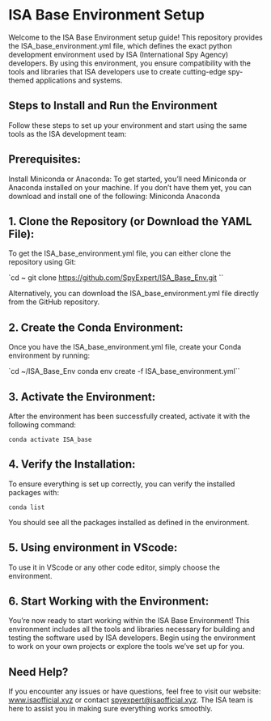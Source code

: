 # ISA Base Environment Setup

Welcome to the ISA Base Environment setup guide! This repository provides the ISA_base_environment.yml file, which defines the exact python development environment used by ISA (International Spy Agency) developers. By using this environment, you ensure compatibility with the tools and libraries that ISA developers use to create cutting-edge spy-themed applications and systems.

## Steps to Install and Run the Environment
Follow these steps to set up your environment and start using the same tools as the ISA development team:

## Prerequisites:
Install Miniconda or Anaconda: To get started, you’ll need Miniconda or Anaconda installed on your machine. If you don’t have them yet, you can download and install one of the following:
Miniconda
Anaconda

## 1. Clone the Repository (or Download the YAML File):
To get the ISA_base_environment.yml file, you can either clone the repository using Git:

`cd ~
git clone https://github.com/SpyExpert/ISA_Base_Env.git ``

Alternatively, you can download the ISA_base_environment.yml file directly from the GitHub repository.

## 2. Create the Conda Environment:
Once you have the ISA_base_environment.yml file, create your Conda environment by running:

`cd ~/ISA_Base_Env
conda env create -f ISA_base_environment.yml``

## 3. Activate the Environment:
After the environment has been successfully created, activate it with the following command:

`conda activate ISA_base`


## 4. Verify the Installation:
To ensure everything is set up correctly, you can verify the installed packages with:


`conda list`

You should see all the packages installed as defined in the environment.

## 5. Using environment in VScode:
To use it in VScode or any other code editor, simply choose the environment.

## 6. Start Working with the Environment:
You’re now ready to start working within the ISA Base Environment! This environment includes all the tools and libraries necessary for building and testing the software used by ISA developers. Begin using the environment to work on your own projects or explore the tools we’ve set up for you.

## Need Help?
If you encounter any issues or have questions, feel free to visit our website: www.isaofficial.xyz or contact spyexpert@isaofficial.xyz. The ISA team is here to assist you in making sure everything works smoothly.

